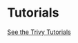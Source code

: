 # Tutorials

[See the Trivy Tutorials](https://aquasecurity.github.io/trivy-operator/latest/tutorials/writing-custom-configuration-audit-policies/)